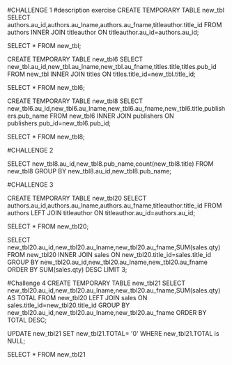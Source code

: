 #CHALLENGE 1
#description exercise
CREATE TEMPORARY TABLE new_tbl
SELECT authors.au_id,authors.au_lname,authors.au_fname,titleauthor.title_id
FROM authors
INNER JOIN titleauthor ON titleauthor.au_id=authors.au_id;

SELECT *
FROM new_tbl;

CREATE TEMPORARY TABLE new_tbl6
SELECT new_tbl.au_id,new_tbl.au_lname,new_tbl.au_fname,titles.title,titles.pub_id
FROM new_tbl
INNER JOIN titles ON titles.title_id=new_tbl.title_id;

SELECT *
FROM new_tbl6;


CREATE TEMPORARY TABLE new_tbl8
SELECT new_tbl6.au_id,new_tbl6.au_lname,new_tbl6.au_fname,new_tbl6.title,publishers.pub_name
FROM new_tbl6
INNER JOIN publishers ON publishers.pub_id=new_tbl6.pub_id;

SELECT *
FROM new_tbl8;

#CHALLENGE 2

SELECT new_tbl8.au_id,new_tbl8.pub_name,count(new_tbl8.title)
FROM new_tbl8
GROUP BY new_tbl8.au_id,new_tbl8.pub_name;

#CHALLENGE 3

CREATE TEMPORARY TABLE new_tbl20
SELECT authors.au_id,authors.au_lname,authors.au_fname,titleauthor.title_id
FROM authors
LEFT JOIN titleauthor ON titleauthor.au_id=authors.au_id;

SELECT *
FROM new_tbl20;

SELECT new_tbl20.au_id,new_tbl20.au_lname,new_tbl20.au_fname,SUM(sales.qty)
FROM new_tbl20
INNER JOIN sales ON new_tbl20.title_id=sales.title_id
GROUP BY new_tbl20.au_id,new_tbl20.au_lname,new_tbl20.au_fname
ORDER BY SUM(sales.qty) DESC
LIMIT 3;

#Challenge 4
CREATE TEMPORARY TABLE new_tbl21
SELECT new_tbl20.au_id,new_tbl20.au_lname,new_tbl20.au_fname,SUM(sales.qty) AS TOTAL
FROM new_tbl20
LEFT JOIN sales ON sales.title_id=new_tbl20.title_id
GROUP BY new_tbl20.au_id,new_tbl20.au_lname,new_tbl20.au_fname
ORDER BY TOTAL DESC;

UPDATE new_tbl21
SET new_tbl21.TOTAL= '0'
WHERE new_tbl21.TOTAL is NULL;

SELECT *
FROM new_tbl21
